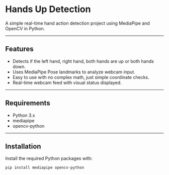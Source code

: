 # Hands Up Detection

A simple real-time hand action detection project using MediaPipe and OpenCV in Python.

---

## Features

- Detects if the left hand, right hand, both hands are up or both hands down.
- Uses MediaPipe Pose landmarks to analyze webcam input.
- Easy to use with no complex math, just simple coordinate checks.
- Real-time webcam feed with visual status displayed.

---

## Requirements

- Python 3.x
- mediapipe
- opencv-python

---

## Installation

Install the required Python packages with:

```bash
pip install mediapipe opencv-python

